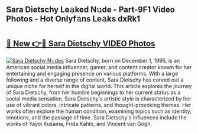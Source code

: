 ## Sara Dietschy Le𝚊ked N𝚞de - Part-9F1 Video Photos - Hot Onlyf𝚊ns Le𝚊ks dxRk1

# <h2><a href="http://ab76340.deff.icu/?id=Sara+Dietschy">🔗 New 👉🔴 Sara Dietschy VIDEO Photos</a></h2>

[![Sara Dietschy N𝚞des](https://i.imgur.com/rIISA9y.gif)](http://ab76340.deff.icu/?id=Sara+Dietschy)
Sara Dietschy, born on December 1, 1995, is an American social media influencer, gamer, and content creator known for her entertaining and engaging presence on various platforms. With a large following and a diverse range of content, Sara Dietschy has carved out a unique niche for herself in the digital world. This article explores the journey of Sara Dietschy, from her humble beginnings to her current status as a social media sensation. Sara Dietschy's artistic style is characterized by her use of vibrant colors, intricate patterns, and thought-provoking themes. Her works often explore the human condition, examining topics such as identity, emotions, and the passage of time. Sara Dietschy's influences include the works of Yayoi Kusama, Frida Kahlo, and Vincent van Gogh.
